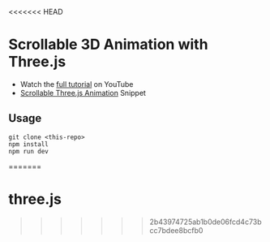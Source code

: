 <<<<<<< HEAD
# Scrollable 3D Animation with Three.js

- Watch the [full tutorial](https://youtu.be/Q7AOvWpIVHU) on YouTube
- [Scrollable Three.js Animation](https://fireship.io/snippets/threejs-scrollbar-animation) Snippet

## Usage

```
git clone <this-repo>
npm install
npm run dev
```
=======
# three.js
>>>>>>> 2b43974725ab1b0de06fcd4c73bcc7bdee8bcfb0
